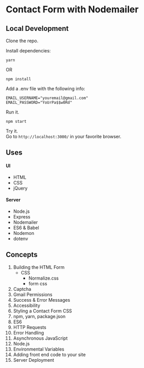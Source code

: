 # Contact Form with Nodemailer

## Local Development

Clone the repo.

Install dependencies:
```
yarn
```
OR
```
npm install
```

Add a .env file with the following info:
```
EMAIL_USERNAME="youremail@gmail.com"
EMAIL_PASSWORD="YoUrPa$$w0Rd"
```
Run it.
```
npm start
```
Try it.<br>
Go to `http://localhost:3000/` in your favorite browser.

## Uses

#### UI

- HTML
- CSS
- jQuery

#### Server

- Node.js
- Express
- Nodemailer
- ES6 & Babel
- Nodemon
- dotenv

## Concepts

1. Building the HTML Form
    - CSS
        - Normalize.css
        - form css
2. Captcha
2. Gmail Permissions
2. Success & Error Messages
2. Accessibility
2. Styling a Contact Form CSS
3. npm, yarn, package.json
3. ES6
4. HTTP Requests
5. Error Handling
6. Asynchronous JavaScript
4. Node.js
5. Environmental Variables
6. Adding front end code to your site
6. Server Deployment
